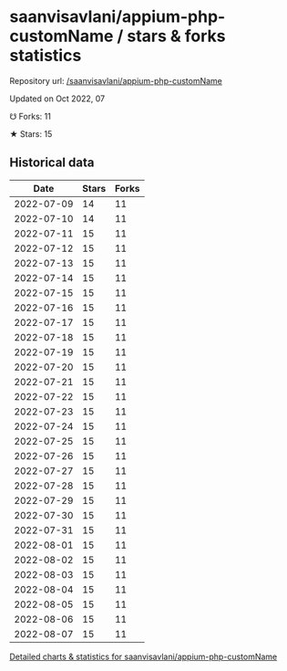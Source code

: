 # saanvisavlani/appium-php-customName / stars & forks statistics

Repository url: [/saanvisavlani/appium-php-customName](https://github.com/saanvisavlani/appium-php-customName)

Updated on Oct 2022, 07

☋ Forks: 11

★ Stars: 15

## Historical data
| Date | Stars | Forks |
|------|-------|-------|
| 2022-07-09 | 14 | 11 | 
| 2022-07-10 | 14 | 11 | 
| 2022-07-11 | 15 | 11 | 
| 2022-07-12 | 15 | 11 | 
| 2022-07-13 | 15 | 11 | 
| 2022-07-14 | 15 | 11 | 
| 2022-07-15 | 15 | 11 | 
| 2022-07-16 | 15 | 11 | 
| 2022-07-17 | 15 | 11 | 
| 2022-07-18 | 15 | 11 | 
| 2022-07-19 | 15 | 11 | 
| 2022-07-20 | 15 | 11 | 
| 2022-07-21 | 15 | 11 | 
| 2022-07-22 | 15 | 11 | 
| 2022-07-23 | 15 | 11 | 
| 2022-07-24 | 15 | 11 | 
| 2022-07-25 | 15 | 11 | 
| 2022-07-26 | 15 | 11 | 
| 2022-07-27 | 15 | 11 | 
| 2022-07-28 | 15 | 11 | 
| 2022-07-29 | 15 | 11 | 
| 2022-07-30 | 15 | 11 | 
| 2022-07-31 | 15 | 11 | 
| 2022-08-01 | 15 | 11 | 
| 2022-08-02 | 15 | 11 | 
| 2022-08-03 | 15 | 11 | 
| 2022-08-04 | 15 | 11 | 
| 2022-08-05 | 15 | 11 | 
| 2022-08-06 | 15 | 11 | 
| 2022-08-07 | 15 | 11 | 


[Detailed charts & statistics for saanvisavlani/appium-php-customName](https://reviewgithub.com/rep/saanvisavlani/appium-php-customName)
